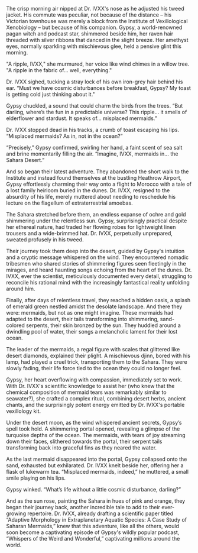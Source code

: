 The crisp morning air nipped at Dr. IVXX's nose as he adjusted his tweed jacket. His commute was peculiar, not because of the distance – his Victorian townhouse was merely a block from the Institute of Vexillological Xenobiology – but because of his companion.  Gypsy, a world-renowned pagan witch and podcast star, shimmered beside him, her raven hair threaded with silver ribbons that danced in the slight breeze.  Her amethyst eyes, normally sparkling with mischievous glee, held a pensive glint this morning.

"A ripple, IVXX," she murmured, her voice like wind chimes in a willow tree. "A ripple in the fabric of… well, everything."

Dr. IVXX sighed, tucking a stray lock of his own iron-grey hair behind his ear. “Must we have cosmic disturbances before breakfast, Gypsy? My toast is getting cold just thinking about it."

Gypsy chuckled, a sound that could charm the birds from the trees. “But darling, where’s the fun in a predictable universe?  This ripple… it smells of elderflower and stardust.  It speaks of… misplaced mermaids.”

Dr. IVXX stopped dead in his tracks, a crumb of toast escaping his lips. “Misplaced mermaids?  As in, not in the ocean?”

“Precisely,” Gypsy confirmed, swirling her hand, a faint scent of sea salt and brine momentarily filling the air.  “Imagine, IVXX, mermaids in… the Sahara Desert.”

And so began their latest adventure.  They abandoned the short walk to the Institute and instead found themselves at the bustling Heathrow Airport, Gypsy effortlessly charming their way onto a flight to Morocco with a tale of a lost family heirloom buried in the dunes.  Dr. IVXX, resigned to the absurdity of his life, merely muttered about needing to reschedule his lecture on the flagellum of extraterrestrial amoebas.

The Sahara stretched before them, an endless expanse of ochre and gold shimmering under the relentless sun.  Gypsy, surprisingly practical despite her ethereal nature, had traded her flowing robes for lightweight linen trousers and a wide-brimmed hat.  Dr. IVXX, perpetually unprepared, sweated profusely in his tweed.

Their journey took them deep into the desert, guided by Gypsy's intuition and a cryptic message whispered on the wind.  They encountered nomadic tribesmen who shared stories of shimmering figures seen fleetingly in the mirages, and heard haunting songs echoing from the heart of the dunes.  Dr. IVXX, ever the scientist, meticulously documented every detail, struggling to reconcile his rational mind with the increasingly fantastical reality unfolding around him.

Finally, after days of relentless travel, they reached a hidden oasis, a splash of emerald green nestled amidst the desolate landscape.  And there they were: mermaids, but not as one might imagine. These mermaids had adapted to the desert, their tails transforming into shimmering, sand-colored serpents, their skin bronzed by the sun.  They huddled around a dwindling pool of water, their songs a melancholic lament for their lost ocean.

The leader of the mermaids, a regal figure with scales that glittered like desert diamonds, explained their plight.  A mischievous djinn, bored with his lamp, had played a cruel trick, transporting them to the Sahara. They were slowly fading, their life force tied to the ocean they could no longer feel.

Gypsy, her heart overflowing with compassion, immediately set to work.  With Dr. IVXX's scientific knowledge to assist her (who knew that the chemical composition of mermaid tears was remarkably similar to seawater?), she crafted a complex ritual, combining desert herbs, ancient chants, and the surprisingly potent energy emitted by Dr. IVXX's portable vexillology kit.

Under the desert moon, as the wind whispered ancient secrets, Gypsy’s spell took hold.  A shimmering portal opened, revealing a glimpse of the turquoise depths of the ocean.  The mermaids, with tears of joy streaming down their faces, slithered towards the portal, their serpent tails transforming back into graceful fins as they neared the water.

As the last mermaid disappeared into the portal, Gypsy collapsed onto the sand, exhausted but exhilarated. Dr. IVXX knelt beside her, offering her a flask of lukewarm tea.  “Misplaced mermaids, indeed,” he muttered, a small smile playing on his lips.

Gypsy winked.  “What’s life without a little cosmic disturbance, darling?”

And as the sun rose, painting the Sahara in hues of pink and orange, they began their journey back, another incredible tale to add to their ever-growing repertoire.  Dr. IVXX, already drafting a scientific paper titled “Adaptive Morphology in Extraplanetary Aquatic Species: A Case Study of Saharan Mermaids,” knew that this adventure, like all the others, would soon become a captivating episode of Gypsy's wildly popular podcast, “Whispers of the Weird and Wonderful,” captivating millions around the world.
